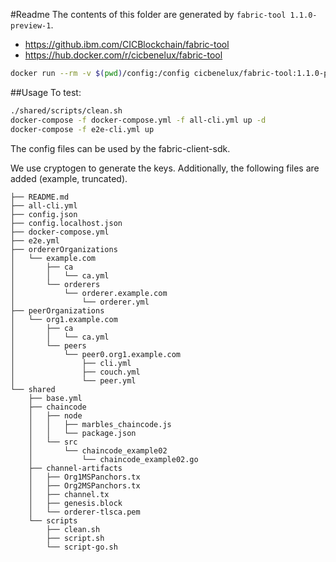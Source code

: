 #Readme
The contents of this folder are generated by `fabric-tool 1.1.0-preview-1`.  

- https://github.ibm.com/CICBlockchain/fabric-tool  
- https://hub.docker.com/r/cicbenelux/fabric-tool

```bash
docker run --rm -v $(pwd)/config:/config cicbenelux/fabric-tool:1.1.0-preview-1 generate --help
```

##Usage
To test:
```bash
./shared/scripts/clean.sh
docker-compose -f docker-compose.yml -f all-cli.yml up -d
docker-compose -f e2e-cli.yml up
```
The config files can be used by the fabric-client-sdk.   

We use cryptogen to generate the keys. Additionally, the following files are added (example, truncated).

```
├── README.md
├── all-cli.yml
├── config.json
├── config.localhost.json
├── docker-compose.yml
├── e2e.yml
├── ordererOrganizations
│   └── example.com
│       ├── ca
│       │   └── ca.yml
│       └── orderers
│           └── orderer.example.com
│               └── orderer.yml
├── peerOrganizations
│   └── org1.example.com
│       ├── ca
│       │   └── ca.yml
│       └── peers
│           └── peer0.org1.example.com
│               ├── cli.yml
│               ├── couch.yml
│               └── peer.yml
└── shared
    ├── base.yml
    ├── chaincode
    │   ├── node
    │   │   ├── marbles_chaincode.js
    │   │   └── package.json
    │   └── src
    │       └── chaincode_example02
    │           └── chaincode_example02.go
    ├── channel-artifacts
    │   ├── Org1MSPanchors.tx
    │   ├── Org2MSPanchors.tx
    │   ├── channel.tx
    │   ├── genesis.block
    │   └── orderer-tlsca.pem
    └── scripts
        ├── clean.sh
        ├── script.sh
        └── script-go.sh
```
